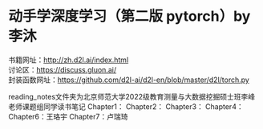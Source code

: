 # 动手学深度学习（第二版 pytorch）by李沐

书籍网址：http://zh.d2l.ai/index.html  
讨论区：https://discuss.gluon.ai/  
封装函数网址：https://github.com/d2l-ai/d2l-en/blob/master/d2l/torch.py

reading_notes文件夹为北京师范大学2022级教育测量与大数据挖掘硕士班李峰老师课题组同学读书笔记
Chapter1：
Chapter2：
Chapter3：
Chapter4：
Chapter6：王珞宇
Chapter7：卢瑞琦
